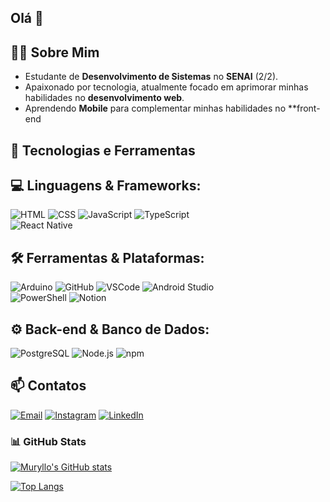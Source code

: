 ## Olá 👋

<!--
**Muryllost/Muryllost** is a ✨ _special_ ✨ repository because its `README.md` (this file) appears on your GitHub profile.

Here are some ideas to get you started:

- 🔭 I’m currently working on ...
- 🌱 I’m currently learning ...
- 👯 I’m looking to collaborate on ...
- 🤔 I’m looking for help with ...
- 💬 Ask me about ...
- 📫 How to reach me: ...
- 😄 Pronouns: ...
- ⚡ Fun fact: ...
-->
## 👨‍💻 Sobre Mim
- Estudante de **Desenvolvimento de Sistemas** no **SENAI** (2/2).
- Apaixonado por tecnologia, atualmente focado em aprimorar minhas habilidades no **desenvolvimento web**.
- Aprendendo **Mobile** para complementar minhas habilidades no **front-end

## 🚀 Tecnologias e Ferramentas  
## 💻 Linguagens & Frameworks:  
![HTML](https://img.shields.io/badge/HTML5-E34F26?style=flat-square&logo=html5&logoColor=white)
![CSS](https://img.shields.io/badge/CSS3-1572B6?style=flat-square&logo=css3&logoColor=white)
![JavaScript](https://img.shields.io/badge/JavaScript-F7DF1E?style=flat-square&logo=javascript&logoColor=black)
![TypeScript](https://img.shields.io/badge/TypeScript-3178C6?style=flat-square&logo=typescript&logoColor=white)  
![React Native](https://img.shields.io/badge/React%20Native-61DAFB?style=flat-square&logo=react&logoColor=white)  

## 🛠 Ferramentas & Plataformas:  
![Arduino](https://img.shields.io/badge/Arduino-00979D?style=flat-square&logo=arduino&logoColor=white)
![GitHub](https://img.shields.io/badge/GitHub-181717?style=flat-square&logo=github&logoColor=white)
![VSCode](https://img.shields.io/badge/VSCode-007ACC?style=flat-square&logo=visual-studio-code&logoColor=white)
![Android Studio](https://img.shields.io/badge/Android%20Studio-3DDC84?style=flat-square&logo=android-studio&logoColor=white)  
![PowerShell](https://img.shields.io/badge/PowerShell-5391FE?style=flat-square&logo=powershell&logoColor=white) ![Notion](https://img.shields.io/badge/Notion-000000?style=flat-square&logo=notion&logoColor=white)

## ⚙️ Back-end & Banco de Dados:  
![PostgreSQL](https://img.shields.io/badge/PostgreSQL-336791?style=flat-square&logo=postgresql&logoColor=white) ![Node.js](https://img.shields.io/badge/Node.js-43853D?style=flat-square&logo=node.js&logoColor=white) ![npm](https://img.shields.io/badge/npm-CB3837?style=flat-square&logo=npm&logoColor=white)

## 📫 Contatos
[![Email](https://img.shields.io/badge/Email-D14836?style=for-the-badge&logo=gmail&logoColor=white)](mailto:muryteixeira14@gmail.com)
[![Instagram](https://img.shields.io/badge/Instagram-E4405F?style=for-the-badge&logo=instagram&logoColor=white)](https://www.instagram.com/Muryllostx8)
[![LinkedIn](https://img.shields.io/badge/LinkedIn-0A66C2?style=for-the-badge&logo=linkedin&logoColor=white)](https://www.linkedin.com/in/muryllo-teixeira-2361592b3/)

### 📊 GitHub Stats
[![Muryllo's GitHub stats](https://github-readme-stats.vercel.app/api?username=Muryllost&show_icons=true&title_icons=true&title_color=8A2BE2&text_color=FFFFFF&icon_color=00BFFF&bg_color=1C1C1C&border_radius=15&hide_border=true&cache_seconds=2300)](https://github.com/Muryllost)

[![Top Langs](https://github-readme-stats.vercel.app/api/top-langs/?username=Muryllost&layout=compact&title_color=8A2BE2&text_color=FFFFFF&icon_color=00BFFF&bg_color=1C1C1C&border_radius=15&hide_border=true&cache_seconds=2300)](https://github.com/Anuraghazra)




